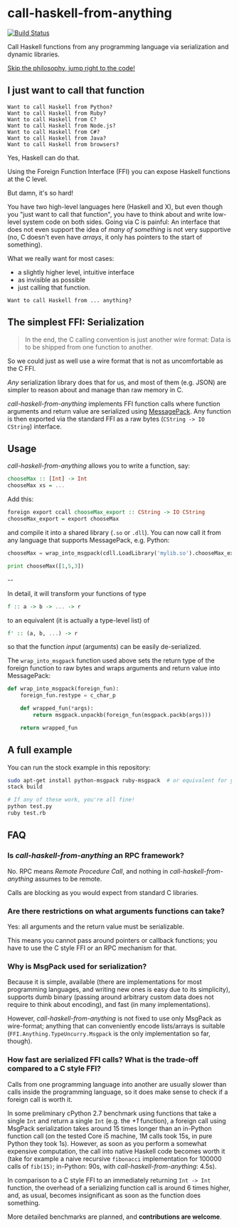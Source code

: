 call-haskell-from-anything
==========================

[![Build Status](https://travis-ci.org/nh2/call-haskell-from-anything.png)](https://travis-ci.org/nh2/call-haskell-from-anything)

Call Haskell functions from any programming language via serialization and dynamic libraries.

[Skip the philosophy, jump right to the code!](#usage)


I just want to call that function
---------------------------------

```
Want to call Haskell from Python?
Want to call Haskell from Ruby?
Want to call Haskell from C?
Want to call Haskell from Node.js?
Want to call Haskell from C#?
Want to call Haskell from Java?
Want to call Haskell from browsers?
```

Yes, Haskell can do that.

Using the Foreign Function Interface (FFI) you can expose Haskell functions at the C level.

But damn, it's so hard!

You have two high-level languages here (Haskell and X), but even though you "just want to call that function", you have to think about and write low-level system code on both sides.
Going via C is painful: An interface that does not even support the idea of *many of something* is not very supportive (no, C doesn't even have *arrays*, it only has pointers to the start of something).

What we really want for most cases:
* a slightly higher level, intuitive interface
* as invisible as possible
* just calling that function.

```
Want to call Haskell from ... anything?
```


The simplest FFI: Serialization
-------------------------------

> In the end, the C calling convention is just another wire format:
> Data is to be shipped from one function to another.

So we could just as well use a wire format that is not as uncomfortable as the C FFI.

*Any* serialization library does that for us, and most of them (e.g. JSON) are simpler to reason about and manage than raw memory in C.

*call-haskell-from-anything* implements FFI function calls where function arguments and return value are serialized using [MessagePack](http://msgpack.org).
Any function is then exported via the standard FFI as a raw bytes (`CString -> IO CString`) interface.


Usage
-----

*call-haskell-from-anything* allows you to write a function, say:

```haskell
chooseMax :: [Int] -> Int
chooseMax xs = ...
```

Add this:

```haskell
foreign export ccall chooseMax_export :: CString -> IO CString
chooseMax_export = export chooseMax
```

and compile it into a shared library (`.so` or `.dll`).
You can now call it from any language that supports MessagePack, e.g. Python:

```python
chooseMax = wrap_into_msgpack(cdll.LoadLibrary('mylib.so').chooseMax_export)

print chooseMax([1,5,3])
```

--

In detail, it will transform your functions of type

```haskell
f :: a -> b -> ... -> r
```

to an equivalent (it is actually a type-level list) of

```haskell
f' :: (a, b, ...) -> r
```

so that the function *input* (arguments) can be easily de-serialized.

The `wrap_into_msgpack` function used above sets the return type of the foreign function to raw bytes and wraps arguments and return value into MessagePack:

```python
def wrap_into_msgpack(foreign_fun):
    foreign_fun.restype = c_char_p

    def wrapped_fun(*args):
        return msgpack.unpackb(foreign_fun(msgpack.packb(args)))

    return wrapped_fun
```


A full example
--------------

You can run the stock example in this repository:

```bash
sudo apt-get install python-msgpack ruby-msgpack  # or equivalent for your system
stack build

# If any of these work, you're all fine!
python test.py
ruby test.rb
```

FAQ
---

### Is *call-haskell-from-anything* an RPC framework?

No. RPC means *Remote Procedure Call*, and nothing in *call-haskell-from-anything* assumes to be remote.

Calls are blocking as you would expect from standard C libraries.


### Are there restrictions on what arguments functions can take?

Yes: all arguments and the return value must be serializable.

This means you cannot pass around pointers or callback functions; you have to use the C style FFI or an RPC mechanism for that.


### Why is MsgPack used for serialization?

Because it is simple, available (there are implementations for most programming languages, and writing new ones is easy due to its simplicity), supports dumb binary (passing around arbitrary custom data does not require to think about encoding), and fast (in many implementations).

However, *call-haskell-from-anything* is not fixed to use only MsgPack as wire-format; anything that can conveniently encode lists/arrays is suitable (`FFI.Anything.TypeUncurry.Msgpack` is the only implementation so far, though).


### How fast are serialized FFI calls? What is the trade-off compared to a C style FFI?

Calls from one programming language into another are usually slower than calls inside the programming language, so it does make sense to check if a foreign call is worth it.

In some preliminary cPython 2.7 benchmark using functions that take a single `Int` and return a single `Int` (e.g. the *+1* function), a foreign call using MsgPack serialization takes around 15 times longer than an in-Python function call (on the tested Core i5 machine, 1M calls took 15s, in pure Python they took 1s). However, as soon as you perform a somewhat expensive computation, the call into native Haskell code becomes worth it (take for example a naive recursive `fibonacci` implementation for 100000 calls of `fib(15)`; in-Python: 90s, with *call-haskell-from-anything*: 4.5s).

In comparison to a C style FFI to an immediately returning `Int -> Int` function, the overhead of a serializing function call is around 6 times higher, and, as usual, becomes insignificant as soon as the function does something.

More detailed benchmarks are planned, and **contributions are welcome**.
